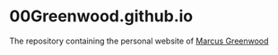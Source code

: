 # 00Greenwood.github.io
The repository containing the personal website of [Marcus Greenwood](https://00greenwood.github.io/)
